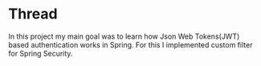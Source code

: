 # Thread

In this project my main goal was to learn how Json Web Tokens(JWT) based authentication works in Spring. For this I implemented custom filter for Spring Security. 

